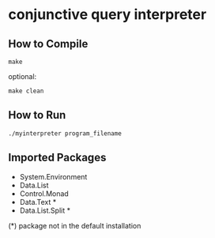 # conjunctive query interpreter

## How to Compile
```
make
```
optional:

```
make clean
```

## How to Run
```
./myinterpreter program_filename
```

## Imported Packages
- System.Environment
- Data.List
- Control.Monad
- Data.Text *
- Data.List.Split *

(*) package not in the default installation

